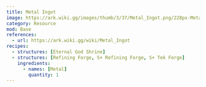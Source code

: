 ```yaml
---
title: Metal Ingot
image: https://ark.wiki.gg/images/thumb/3/37/Metal_Ingot.png/228px-Metal_Ingot.png
category: Resource
mod: Base
references:
  - url: https://ark.wiki.gg/wiki/Metal_Ingot
recipes:
  - structures: [Eternal God Shrine]
  - structures: [Refining Forge, S+ Refining Forge, S+ Tek Forge]
    ingredients: 
      - names: [Metal]
        quantity: 1
---
```

